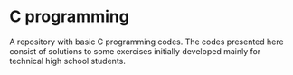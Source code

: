 # C programming

A repository with basic C programming codes. The codes presented here consist of solutions to some exercises initially developed mainly for technical high school students.